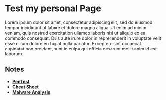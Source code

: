 # Test my personal Page
Lorem ipsum dolor sit amet, consectetur adipiscing elit, sed do eiusmod tempor incididunt ut labore et dolore magna aliqua. Ut enim ad minim veniam, quis nostrud exercitation ullamco laboris nisi ut aliquip ex ea commodo consequat. Duis aute irure dolor in reprehenderit in voluptate velit esse cillum dolore eu fugiat nulla pariatur. Excepteur sint occaecat cupidatat non proident, sunt in culpa qui officia deserunt mollit anim id est laborum.

## Notes
- **[PenTest](./Notes/PenetrationTesting/IndexPenTest)**
- **[Cheat Sheet](./Notes/PenetrationTesting/Pentesting%20CheatSheet)**
- **[Malware Analysis](./Notes/Malware%20Analysis/Index)** 
